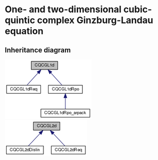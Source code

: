 # One- and two-dimensional cubic-quintic complex Ginzburg-Landau equation

## Inheritance diagram
![CQCGL1d](../../include/classCQCGL1d__inherit__graph.png)
![CQCGL2d](../../include/classCQCGL2d__inherit__graph.png)

